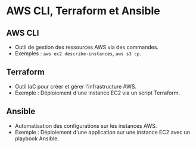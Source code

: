 # AWS CLI, Terraform et Ansible

## AWS CLI
- Outil de gestion des ressources AWS via des commandes.
- Exemples : `aws ec2 describe-instances`, `aws s3 cp`.

## Terraform
- Outil IaC pour créer et gérer l'infrastructure AWS.
- Exemple : Déploiement d'une instance EC2 via un script Terraform.

## Ansible
- Automatisation des configurations sur les instances AWS.
- Exemple : Déploiement d'une application sur une instance EC2 avec un playbook Ansible.
